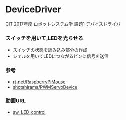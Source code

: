 # DeviceDriver
CIT 2017年度 ロボットシステム学 課題1 デバイスドライバ

### スイッチを用いて,LEDを光らせる
* スイッチの状態を読み込み部分の作成
* シェルを用いてLEDにつながるピンに信号を送信

### 参考
* [rt-net/RaspberryPiMouse](https://github.com/rt-net/RaspberryPiMouse)
* [shotahirama/PWMServoDevice](https://github.com/shotahirama/PWMServoDevice)

### 動画URL
* [sw_LED_control](https://youtu.be/VuPd4EhOwV0)
